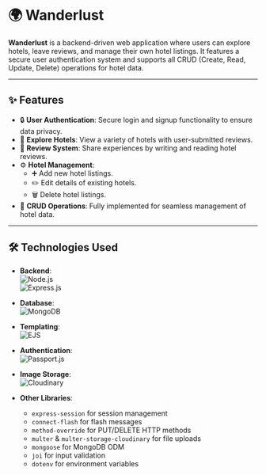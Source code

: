# 🌍 Wanderlust

**Wanderlust** is a backend-driven web application where users can explore hotels, leave reviews, and manage their own hotel listings. It features a secure user authentication system and supports all CRUD (Create, Read, Update, Delete) operations for hotel data.

---

## ✨ Features

- 🔒 **User Authentication**: Secure login and signup functionality to ensure data privacy.
- 🏨 **Explore Hotels**: View a variety of hotels with user-submitted reviews.
- 📝 **Review System**: Share experiences by writing and reading hotel reviews.
- ⚙️ **Hotel Management**:
  - ➕ Add new hotel listings.
  - ✏️ Edit details of existing hotels.
  - 🗑️ Delete hotel listings.
- 🔄 **CRUD Operations**: Fully implemented for seamless management of hotel data.

---

## 🛠️ Technologies Used

- **Backend**:  
  ![Node.js](https://img.shields.io/badge/Node.js-339933?style=for-the-badge&logo=nodedotjs&logoColor=white)  
  ![Express.js](https://img.shields.io/badge/Express.js-000000?style=for-the-badge&logo=express&logoColor=white)

- **Database**:  
  ![MongoDB](https://img.shields.io/badge/MongoDB-47A248?style=for-the-badge&logo=mongodb&logoColor=white)

- **Templating**:  
  ![EJS](https://img.shields.io/badge/EJS-FF8300?style=for-the-badge)

- **Authentication**:  
  ![Passport.js](https://img.shields.io/badge/Passport.js-34E27A?style=for-the-badge&logo=passport)

- **Image Storage**:  
  ![Cloudinary](https://img.shields.io/badge/Cloudinary-3448C5?style=for-the-badge&logo=cloudinary&logoColor=white)

- **Other Libraries**:
  - `express-session` for session management
  - `connect-flash` for flash messages
  - `method-override` for PUT/DELETE HTTP methods
  - `multer` & `multer-storage-cloudinary` for file uploads
  - `mongoose` for MongoDB ODM
  - `joi` for input validation
  - `dotenv` for environment variables
